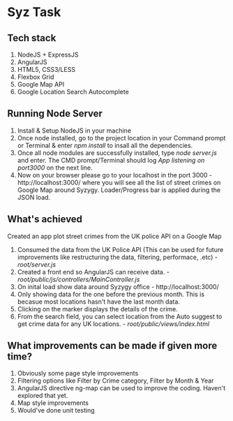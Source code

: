 # Syz Task

## Tech stack
1. NodeJS + ExpressJS
2. AngularJS
3. HTML5, CSS3/LESS
4. Flexbox Grid
5. Google Map API
6. Google Location Search Autocomplete

## Running Node Server
1. Install & Setup NodeJS in your machine
2. Once node installed, go to the project location in your Command prompt or Terminal & enter *npm install* to insall all the dependencies.
3. Once all node modules are successfully installed, type *node server.js* and enter. The CMD prompt/Terminal should log *App listening on port3000* on the next line.
4. Now on your browser please go to your localhost in the port 3000 - http://localhost:3000/ where you will see all the list of street crimes on Google Map around Syzygy. Loader/Progress bar is applied during the JSON load.

## What's achieved
Created an app plot street crimes from the UK police API on a Google Map

1. Consumed the data from the UK Police API (This can be used for future improvements like restructuring the data, filtering, performace, .etc) - *root/server.js*
2. Created a front end so AngularJS can receive data. -  *root/public/js/controllers/MainController.js*
3. On inital load show data around Syzygy office - http://localhost:3000/
4. Only showing data for the one before the previous month. This is becasue most locations hasn't have the last month data. 
5. Clicking on the marker displays the details of the crime.
6. From the search field, you can select location from the Auto suggest to get crime data for any UK locations. - *root/public/views/index.html*

## What improvements can be made if given more time?

1. Obviously some page style improvements
2. Filtering options like Filter by Crime category, Filter by Month & Year
3. AngularJS directive ng-map can be used to improve the coding. Haven't explored that yet.
4. Map style improvements
5. Would've done unit testing
